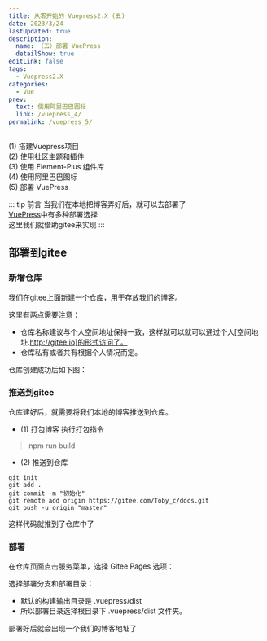 ```yaml
---
title: 从零开始的 Vuepress2.X (五)
date: 2023/3/24
lastUpdated: true
description: 
  name: （五）部署 VuePress
  detailShow: true
editLink: false
tags:
  - Vuepress2.X
categories:
  - Vue
prev:
  text: 使用阿里巴巴图标
  link: /vuepress_4/
permalink: /vuepress_5/
---
```


<el-collapse>
  <el-collapse-item class="catalogue">
      <template #title>
        <span>目录</span>
        <SvgIcon name="T-a-22" :size="20"/>
      </template>
    <div class="catalogue-content">
      <SvgIcon name="T-jiantou_xiangyouliangci" :size="20"/><RouterLink to="/vuepress_1/">(1) 搭建Vuepress项目</RouterLink><br/>
      <SvgIcon name="T-jiantou_xiangyouliangci" :size="20"/><RouterLink to="/vuepress_2/">(2) 使用社区主题和插件</RouterLink><br/>
      <SvgIcon name="T-jiantou_xiangyouliangci" :size="20"/><RouterLink to="/vuepress_3/">(3) 使用 Element-Plus 组件库</RouterLink><br/>
      <SvgIcon name="T-jiantou_xiangyouliangci" :size="20"/><RouterLink to="/vuepress_4/">(4) 使用阿里巴巴图标</RouterLink><br/>
      <SvgIcon name="T-dangqianweizhi" :size="20"/><RouterLink to="/vuepress_5/">(5) 部署 VuePress</RouterLink><br/>
    </div>
  </el-collapse-item>
</el-collapse>

::: tip 前言
当我们在本地把博客弄好后，就可以去部署了<SvgIcon name="T-caidai" :size="20"/><br/>
[VuePress](https://v2.vuepress.vuejs.org/zh/guide/deployment.html)中有多种部署选择<br/>
这里我们就借助gitee来实现
:::

## 部署到gitee

### 新增仓库

我们在gitee上面新建一个仓库，用于存放我们的博客。

<el-image class="imageBorder" src="https://toby607-1317049696.cos.ap-guangzhou.myqcloud.com/images/blogs/202303231859686.png/compress50" lazy />

这里有两点需要注意：
- 仓库名称建议与个人空间地址保持一致，这样就可以就可以通过个人[空间地址.http://gitee.io]的形式访问了。
- 仓库私有或者共有根据个人情况而定。
<el-image class="imageBorder" src="https://toby607-1317049696.cos.ap-guangzhou.myqcloud.com/images/blogs/202303240908792.png/compress50" lazy />

仓库创建成功后如下图：
<el-image class="imageBorder" src="https://toby607-1317049696.cos.ap-guangzhou.myqcloud.com/images/blogs/202303231910805.png/compress50" lazy />

### 推送到gitee
仓库建好后，就需要将我们本地的博客推送到仓库。

- (1) 打包博客
执行打包指令
> npm run build

<el-image class="imageBorder" src="https://toby607-1317049696.cos.ap-guangzhou.myqcloud.com/images/blogs/202303231916409.png/compress50" lazy />

- (2) 推送到仓库
```git
git init 
git add .
git commit -m "初始化"
git remote add origin https://gitee.com/Toby_c/docs.git
git push -u origin "master"
```

这样代码就推到了仓库中了
<el-image class="imageBorder" src="https://toby607-1317049696.cos.ap-guangzhou.myqcloud.com/images/blogs/202303231934602.png/compress50" lazy />

### 部署
在仓库页面点击服务菜单，选择 Gitee Pages 选项：
<el-image class="imageBorder" src="https://toby607-1317049696.cos.ap-guangzhou.myqcloud.com/images/blogs/202303231935538.png/compress50" lazy />

选择部署分支和部署目录：
- 默认的构建输出目录是 .vuepress/dist
- 所以部署目录选择根目录下 .vuepress/dist 文件夹。
<el-image class="imageBorder" src="https://toby607-1317049696.cos.ap-guangzhou.myqcloud.com/images/blogs/202303241023683.png/compress50" lazy />

部署好后就会出现一个我们的博客地址了
<el-image class="imageBorder" src="https://toby607-1317049696.cos.ap-guangzhou.myqcloud.com/images/blogs/202303241049119.png/compress50" lazy />
